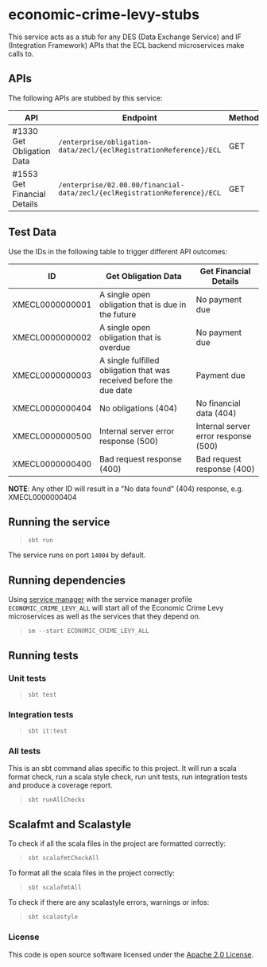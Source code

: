 # economic-crime-levy-stubs

This service acts as a stub for any DES (Data Exchange Service) and IF (Integration Framework) APIs that the ECL backend
microservices make calls to.

## APIs

The following APIs are stubbed by this service:

| API                         | Endpoint                                                                  | Method |
|-----------------------------|---------------------------------------------------------------------------|--------|
| #1330 Get Obligation Data   | `/enterprise/obligation-data/zecl/{eclRegistrationReference}/ECL`         | GET    |
| #1553 Get Financial Details | `/enterprise/02.00.00/financial-data/zecl/{eclRegistrationReference}/ECL` | GET    |

## Test Data

Use the IDs in the following table to trigger different API outcomes:

| ID              | Get Obligation Data                                                 | Get Financial Details                |
|-----------------|---------------------------------------------------------------------|--------------------------------------|
| XMECL0000000001 | A single open obligation that is due in the future                  | No payment due                       |
| XMECL0000000002 | A single open obligation that is overdue                            | No payment due                       |
| XMECL0000000003 | A single fulfilled obligation that was received before the due date | Payment due                          |
| XMECL0000000404 | No obligations (404)                                                | No financial data (404)              |
| XMECL0000000500 | Internal server error response (500)                                | Internal server error response (500) |
| XMECL0000000400 | Bad request response (400)                                          | Bad request response (400)           |

**NOTE**: Any other ID will result in a "No data found" (404) response, e.g. XMECL0000000404

## Running the service

> `sbt run`

The service runs on port `14004` by default.

## Running dependencies

Using [service manager](https://github.com/hmrc/service-manager)
with the service manager profile `ECONOMIC_CRIME_LEVY_ALL` will start
all of the Economic Crime Levy microservices as well as the services
that they depend on.

> `sm --start ECONOMIC_CRIME_LEVY_ALL`

## Running tests

### Unit tests

> `sbt test`

### Integration tests

> `sbt it:test`

### All tests

This is an sbt command alias specific to this project. It will run a scala format
check, run a scala style check, run unit tests, run integration tests and produce a coverage report.
> `sbt runAllChecks`

## Scalafmt and Scalastyle

To check if all the scala files in the project are formatted correctly:
> `sbt scalafmtCheckAll`

To format all the scala files in the project correctly:
> `sbt scalafmtAll`

To check if there are any scalastyle errors, warnings or infos:
> `sbt scalastyle`

### License

This code is open source software licensed under
the [Apache 2.0 License]("http://www.apache.org/licenses/LICENSE-2.0.html").
